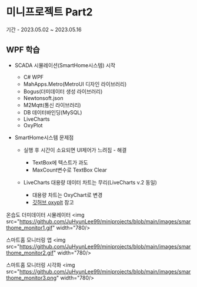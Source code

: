 # 미니프로젝트 Part2
기간 - 2023.05.02 ~ 2023.05.16

## WPF 학습
- SCADA 시뮬레이션(SmartHome시스템) 시작
	- C# WPF
	- MahApps.Metro(MetroUI 디자인 라이브러리)
	- Bogus(더미데이터 생성 라이브러리)
	- Newtonsoft.json
	- M2Mqtt(통신 라이브러리)
	- DB 데이터바인딩(MySQL)
	- LiveCharts
	- OxyPlot
	
- SmartHome시스템 문제점
	- 실행 후 시간이 소요되면 UI제어가 느려짐	- 해결
		- TextBox에 텍스트가 과도
		- MaxCount변수로 TextBox Clear 
	
	- LiveCharts 대용량 데이터 차트는 무리(LiveCharts v.2 동일)
		- 대용량 차트는 OxyChart로 변경
		- [깃허브 oxyplt](https://github.com/oxyplot/oxyplot/tree/develop/Source/Examples/WPF) 참고
		
온습도 더미데이터 시뮬레이터
<img src="https://github.com/JuHyunLee99/miniprojects/blob/main/images/smarthome_monitor1.gif" width="780/>

스마트홈 모니터링 앱
<img src="https://github.com/JuHyunLee99/miniprojects/blob/main/images/smarthome_monitor2.gif" width="780/>

스마트홈 모니터링 시각화
<img src="https://github.com/JuHyunLee99/miniprojects/blob/main/images/smarthome_monitor3.png" width="780/>


	

